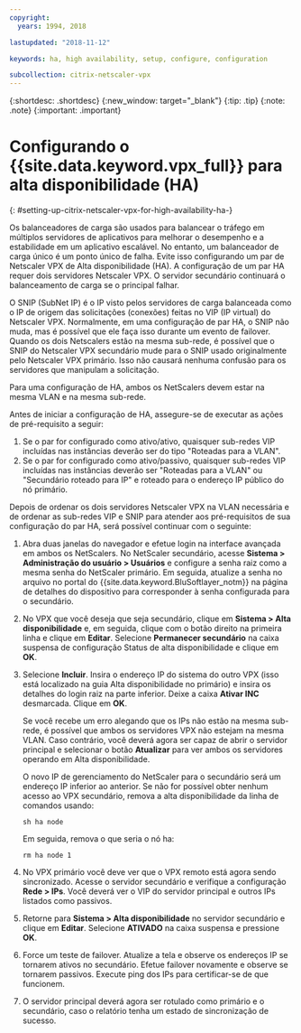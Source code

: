 ```yaml
---
copyright:
  years: 1994, 2018

lastupdated: "2018-11-12"

keywords: ha, high availability, setup, configure, configuration

subcollection: citrix-netscaler-vpx
---
```


{:shortdesc: .shortdesc}
{:new_window: target="_blank"}
{:tip: .tip}
{:note: .note}
{:important: .important}

# Configurando o {{site.data.keyword.vpx_full}} para alta disponibilidade (HA)
{: #setting-up-citrix-netscaler-vpx-for-high-availability-ha-}

Os balanceadores de carga são usados para balancear o tráfego em múltiplos servidores de aplicativos para melhorar o desempenho e a estabilidade em um aplicativo escalável. No entanto, um balanceador de carga único é um ponto único de falha. Evite isso configurando um par de Netscaler VPX de Alta disponibilidade (HA). A configuração de um par HA requer dois servidores Netscaler VPX. O servidor secundário continuará o balanceamento de carga se o principal falhar.

O SNIP (SubNet IP) é o IP visto pelos servidores de carga balanceada como o IP de origem das solicitações (conexões) feitas no VIP (IP virtual) do Netscaler VPX. Normalmente, em uma configuração de par HA, o SNIP não muda, mas é possível que ele faça isso durante um evento de failover. Quando os dois Netscalers estão na mesma sub-rede, é possível que o SNIP do Netscaler VPX secundário mude para o SNIP usado originalmente pelo Netscaler VPX primário. Isso não causará nenhuma confusão para os servidores que manipulam a solicitação.

Para uma configuração de HA, ambos os NetScalers devem estar na mesma VLAN e na mesma sub-rede.

Antes de iniciar a configuração de HA, assegure-se de executar as ações de pré-requisito a seguir:

1. Se o par for configurado como ativo/ativo, quaisquer sub-redes VIP incluídas nas instâncias deverão ser do tipo "Roteadas para a VLAN".
2. Se o par for configurado como ativo/passivo, quaisquer sub-redes VIP incluídas nas instâncias deverão ser "Roteadas para a VLAN" ou "Secundário roteado para IP" e roteado para o endereço IP público do nó primário.

Depois de ordenar os dois servidores Netscaler VPX na VLAN necessária e de ordenar as sub-redes VIP e SNIP para atender aos pré-requisitos de sua configuração do par HA, será possível continuar com o seguinte:

1. Abra duas janelas do navegador e efetue login na interface avançada em ambos os NetScalers. No NetScaler secundário, acesse **Sistema > Administração do usuário > Usuários** e configure a senha raiz como a mesma senha do NetScaler primário. Em seguida, atualize a senha no arquivo no portal do {{site.data.keyword.BluSoftlayer_notm}} na página de detalhes do dispositivo para corresponder à senha configurada para o secundário.

2. No VPX que você deseja que seja secundário, clique em **Sistema > Alta disponibilidade** e, em seguida, clique com o botão direito na primeira linha e clique em **Editar**. Selecione **Permanecer secundário** na caixa suspensa de configuração Status de alta disponibilidade e clique em **OK**.

3. Selecione **Incluir**. Insira o endereço IP do sistema do outro VPX (isso está localizado na guia Alta disponibilidade no primário) e insira os detalhes do login raiz na parte inferior. Deixe a caixa **Ativar INC** desmarcada. Clique em **OK**.

	Se você recebe um erro alegando que os IPs não estão na mesma sub-rede, é possível que ambos os servidores VPX não estejam na mesma VLAN. Caso contrário, você deverá agora ser capaz de abrir o servidor principal e selecionar o botão **Atualizar** para ver ambos os servidores operando em Alta disponibilidade.

	O novo IP de gerenciamento do NetScaler para o secundário será um endereço IP inferior ao anterior. Se não for possível obter nenhum acesso ao VPX secundário, remova a alta disponibilidade da linha de comandos usando:

	`sh ha node`

	Em seguida, remova o que seria o nó ha:

	`rm ha node 1`

4. No VPX primário você deve ver que o VPX remoto está agora sendo sincronizado. Acesse o servidor secundário e verifique a configuração **Rede > IPs**. Você deverá ver o VIP do servidor principal e outros IPs listados como passivos.

6. Retorne para **Sistema > Alta disponibilidade** no servidor secundário e clique em **Editar**. Selecione **ATIVADO** na caixa suspensa e pressione **OK**.

7. Force um teste de failover. Atualize a tela e observe os endereços IP se tornarem ativos no secundário. Efetue failover novamente e observe se tornarem passivos. Execute ping dos IPs para certificar-se de que funcionem.

8. O servidor principal deverá agora ser rotulado como primário e o secundário, caso o relatório tenha um estado de sincronização de sucesso.
